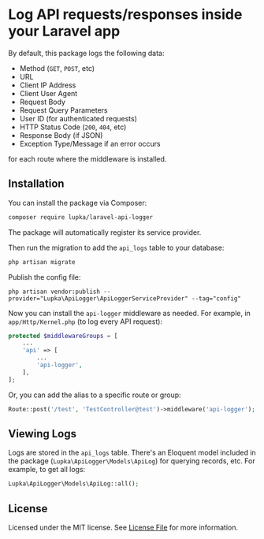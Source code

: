 # Log API requests/responses inside your Laravel app

By default, this package logs the following data:

* Method (`GET`, `POST`, etc)
* URL
* Client IP Address
* Client User Agent
* Request Body
* Request Query Parameters
* User ID (for authenticated requests)
* HTTP Status Code (`200`, `404`, etc)
* Response Body (if JSON)
* Exception Type/Message if an error occurs

for each route where the middleware is installed.

## Installation

You can install the package via Composer:

```bash
composer require lupka/laravel-api-logger
```

The package will automatically register its service provider.

Then run the migration to add the `api_logs` table to your database:

```bash
php artisan migrate
```

Publish the config file:

`php artisan vendor:publish --provider="Lupka\ApiLogger\ApiLoggerServiceProvider" --tag="config"`

Now you can install the `api-logger` middleware as needed. For example, in `app/Http/Kernel.php` (to log every API request):

```php
protected $middlewareGroups = [
    ...
    'api' => [
        ...
        'api-logger',
    ],
];
```

Or, you can add the alias to a specific route or group:

```php
Route::post('/test', 'TestController@test')->middleware('api-logger');
```

## Viewing Logs

Logs are stored in the `api_logs` table. There's an Eloquent model included in the package (`Lupka\ApiLogger\Models\ApiLog`) for querying records, etc. For example, to get all logs:

```php
Lupka\ApiLogger\Models\ApiLog::all();
```

## License

Licensed under the MIT license. See [License File](LICENSE) for more information.
